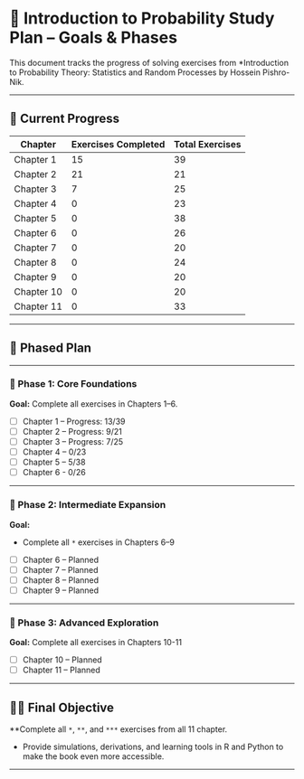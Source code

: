 # 🎯 Introduction to Probability Study Plan – Goals & Phases

This document tracks the progress of solving exercises from *Introduction to Probability Theory: Statistics and Random Processes by Hossein Pishro-Nik.

---

## 📌 Current Progress

| Chapter    | Exercises Completed | Total Exercises |
|------------|---------------------|-----------------|
| Chapter 1  | 15                  | 39              |
| Chapter 2  | 21                  | 21              |
| Chapter 3  | 7                   | 25              |
| Chapter 4  | 0                   | 23              |
| Chapter 5  | 0                   | 38              |
| Chapter 6  | 0                   | 26              |
| Chapter 7  | 0                   | 20              |
| Chapter 8  | 0                   | 24              |
| Chapter 9  | 0                   | 20              |
| Chapter 10 | 0                   | 20              |
| Chapter 11 | 0                   | 33              |

---

## 🧭 Phased Plan

---

### 🚀 Phase 1: Core Foundations

**Goal:** Complete all exercises in Chapters 1–6.

- [ ] Chapter 1 – Progress: 13/39  
- [ ] Chapter 2 – Progress: 9/21 
- [ ] Chapter 3 – Progress: 7/25
- [ ] Chapter 4 – 0/23  
- [ ] Chapter 5 – 5/38
- [ ] Chapter 6 - 0/26

---

### 🧗 Phase 2: Intermediate Expansion

**Goal:**  
- Complete all `*` exercises in Chapters 6–9

- [ ] Chapter 6 – Planned  
- [ ] Chapter 7 – Planned  
- [ ] Chapter 8 – Planned  
- [ ] Chapter 9 – Planned  

---

### 🧠 Phase 3: Advanced Exploration

**Goal:** Complete all exercises in Chapters 10-11

- [ ] Chapter 10 – Planned  
- [ ] Chapter 11 – Planned

---

## 🧑‍🔬 Final Objective

**Complete all `*`, `**`, and `***` exercises from all 11 chapter.
+ Provide simulations, derivations, and learning tools in R and Python to make the book even more accessible.

---

